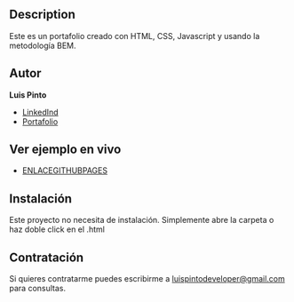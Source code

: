 ## Description

Este es un portafolio creado con HTML, CSS, Javascript y usando la metodología BEM.

## Autor
**Luis Pinto**

* [LinkedInd](https://www.linkedin.com/in/luispintodeveloper/)
* [Portafolio](https://midominio.es/)

## Ver ejemplo en vivo
- [ENLACEGITHUBPAGES](ENLACEGITHUBPAGES)

## Instalación
Este proyecto no necesita de instalación. Simplemente abre la carpeta o haz doble click en el .html

## Contratación
Si quieres contratarme puedes escribirme a luispintodeveloper@gmail.com para consultas.
